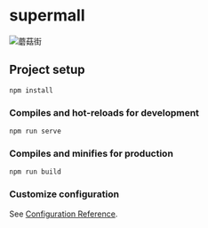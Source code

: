 # supermall
![蘑菇街](<https://gitee.com/coderfh/supermall/blob/master/img-folder/homeTop.png>)

## Project setup
```
npm install
```

### Compiles and hot-reloads for development
```
npm run serve
```

### Compiles and minifies for production
```
npm run build
```

### Customize configuration
See [Configuration Reference](https://cli.vuejs.org/config/).
